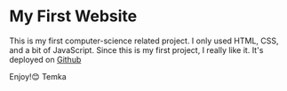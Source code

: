 # My First Website

This is my first computer-science related project. I only used HTML, CSS, and a bit of JavaScript. Since this is my first project, I really like it. 
It's deployed on [Github](https://erdete01.github.io/Full-Stack/)

Enjoy!😊
Temka
